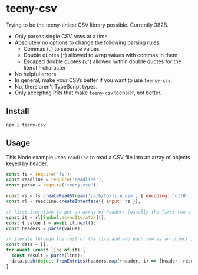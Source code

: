 # teeny-csv

Trying to be the teeny-tiniest CSV library possible. Currently 382B.

- Only parses single CSV rows at a time.
- Absolutely no options to change the following parsing rules:
  - Commas (`,`) to separate values
  - Double quotes (`"`) allowed to wrap values with commas in them
  - Escaped double quotes (`\"`) allowed within double quotes for the literal `"` character
- No helpful errors.
- In general, make your CSVs better if you want to use `teensy-csv`.
- No, there aren't TypeScript types.
- Only accepting PRs that make `teeny-csv` teensier, not better.

## Install

```
npm i teeny-csv
```

## Usage

This Node example uses `readline` to read a CSV file into an array of objects keyed by header.

```javascript
const fs = require('fs');
const readline = require('readline');
const parse = require('teeny-csv');

const rs = fs.createReadStream('path/to/file.csv', { encoding: 'utf8' });
const rl = readline.createInterface({ input: rs });

// first iteration to get an array of headers (usually the first row of CSV files)
const it = rl[Symbol.asyncIterator]();
const { value } = await it.next();
const headers = parse(value);

// iterate through the rest of the file and add each row as an object in our data array
const data = [];
for await (const line of it) {
  const result = parse(line);
  data.push(Object.fromEntries(headers.map((header, i) => [header, result[i]])));
}
```
